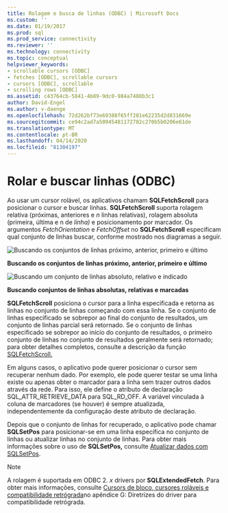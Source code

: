 ```yaml
---
title: Rolagem e busca de linhas (ODBC) | Microsoft Docs
ms.custom: ''
ms.date: 01/19/2017
ms.prod: sql
ms.prod_service: connectivity
ms.reviewer: ''
ms.technology: connectivity
ms.topic: conceptual
helpviewer_keywords:
- scrollable cursors [ODBC]
- fetches [ODBC], scrollable cursors
- cursors [ODBC], scrollable
- scrolling rows [ODBC]
ms.assetid: c43764cb-5841-4b89-9dc0-984a7488b3c1
author: David-Engel
ms.author: v-daenge
ms.openlocfilehash: 72d262bf73e69388f65ff281e62235d2d831669e
ms.sourcegitcommit: ce94c2ad7a50945481172782c270b5b0206e61de
ms.translationtype: MT
ms.contentlocale: pt-BR
ms.lasthandoff: 04/14/2020
ms.locfileid: "81304197"
---
```

# <a name="scrolling-and-fetching-rows-odbc"></a>Rolar e buscar linhas (ODBC)
Ao usar um cursor rolável, os aplicativos chamam **SQLFetchScroll** para posicionar o cursor e buscar linhas. **SQLFetchScroll** suporta rolagem relativa (próximas, anteriores e *n* linhas relativas), rolagem absoluta (primeira, última e n de *linha)* e posicionamento por marcador. Os argumentos *FetchOrientation* e *FetchOffset* no **SQLFetchScroll** especificam qual conjunto de linhas buscar, conforme mostrado nos diagramas a seguir.  
  
 ![Buscando os conjuntos de linhas próximo, anterior, primeiro e último](../../../odbc/reference/develop-app/media/pr20_2.gif "pr20_2")  
  
 **Buscando os conjuntos de linhas próximo, anterior, primeiro e último**  
  
 ![Buscando um conjunto de linhas absoluto, relativo e indicado](../../../odbc/reference/develop-app/media/pr20_1.gif "pr20_1")  
  
 **Buscando conjuntos de linhas absolutas, relativas e marcadas**  
  
 **SQLFetchScroll** posiciona o cursor para a linha especificada e retorna as linhas no conjunto de linhas começando com essa linha. Se o conjunto de linhas especificado se sobrepor ao final do conjunto de resultados, um conjunto de linhas parcial será retornado. Se o conjunto de linhas especificado se sobrepor ao início do conjunto de resultados, o primeiro conjunto de linhas no conjunto de resultados geralmente será retornado; para obter detalhes completos, consulte a descrição da função [SQLFetchScroll.](../../../odbc/reference/syntax/sqlfetchscroll-function.md)  
  
 Em alguns casos, o aplicativo pode querer posicionar o cursor sem recuperar nenhum dado. Por exemplo, ele pode querer testar se uma linha existe ou apenas obter o marcador para a linha sem trazer outros dados através da rede. Para isso, ele define o atributo de declaração SQL_ATTR_RETRIEVE_DATA para SQL_RD_OFF. A variável vinculada à coluna de marcadores (se houver) é sempre atualizada, independentemente da configuração deste atributo de declaração.  
  
 Depois que o conjunto de linhas for recuperado, o aplicativo pode chamar **SQLSetPos** para posicionar-se em uma linha específica no conjunto de linhas ou atualizar linhas no conjunto de linhas. Para obter mais informações sobre o uso de **SQLSetPos,** consulte [Atualizar dados com SQLSetPos](../../../odbc/reference/develop-app/updating-data-with-sqlsetpos.md).  
  
> [!NOTE]  
>  A rolagem é suportada em ODBC 2. *x* drivers por **SQLExtendedFetch**. Para obter mais informações, consulte [Cursors de bloco, cursores roláveis e compatibilidade retrógrada](../../../odbc/reference/appendixes/block-cursors-scrollable-cursors-and-backward-compatibility.md)no apêndice G: Diretrizes do driver para compatibilidade retrógrada.
